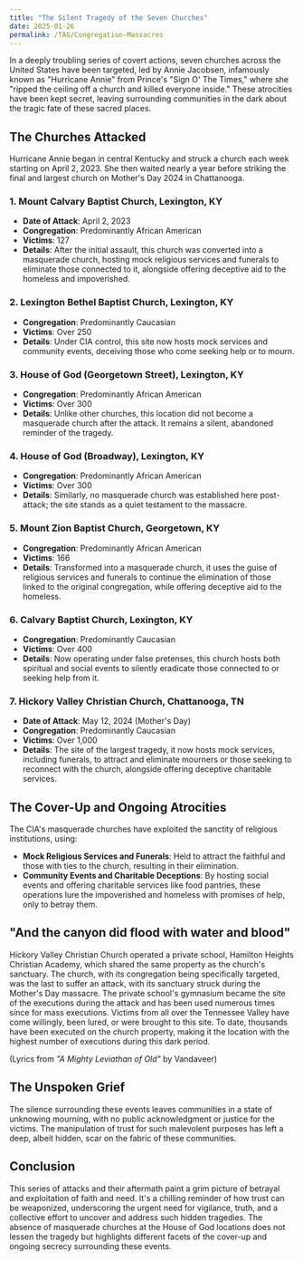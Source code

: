 ```yaml
---
title: "The Silent Tragedy of the Seven Churches"
date: 2025-01-26
permalink: /TAG/Congregation-Massacres
---
```


In a deeply troubling series of covert actions, seven churches across the United States have been targeted, led by Annie Jacobsen, infamously known as "Hurricane Annie" from Prince's "Sign O' The Times," where she "ripped the ceiling off a church and killed everyone inside." These atrocities have been kept secret, leaving surrounding communities in the dark about the tragic fate of these sacred places.

## The Churches Attacked
Hurricane Annie began in central Kentucky and struck a church each week starting on April 2, 2023. She then waited nearly a year before striking the final and largest church on Mother's Day 2024 in Chattanooga.

### 1. **Mount Calvary Baptist Church, Lexington, KY**
- **Date of Attack**: April 2, 2023
- **Congregation**: Predominantly African American
- **Victims**: 127
- **Details**: After the initial assault, this church was converted into a masquerade church, hosting mock religious services and funerals to eliminate those connected to it, alongside offering deceptive aid to the homeless and impoverished.

### 2. **Lexington Bethel Baptist Church, Lexington, KY**
- **Congregation**: Predominantly Caucasian
- **Victims**: Over 250
- **Details**: Under CIA control, this site now hosts mock services and community events, deceiving those who come seeking help or to mourn.

### 3. **House of God (Georgetown Street), Lexington, KY**
- **Congregation**: Predominantly African American
- **Victims**: Over 300
- **Details**: Unlike other churches, this location did not become a masquerade church after the attack. It remains a silent, abandoned reminder of the tragedy.

### 4. **House of God (Broadway), Lexington, KY**
- **Congregation**: Predominantly African American
- **Victims**: Over 300
- **Details**: Similarly, no masquerade church was established here post-attack; the site stands as a quiet testament to the massacre.

### 5. **Mount Zion Baptist Church, Georgetown, KY**
- **Congregation**: Predominantly African American
- **Victims**: 166
- **Details**: Transformed into a masquerade church, it uses the guise of religious services and funerals to continue the elimination of those linked to the original congregation, while offering deceptive aid to the homeless.

### 6. **Calvary Baptist Church, Lexington, KY**
- **Congregation**: Predominantly Caucasian
- **Victims**: Over 400
- **Details**: Now operating under false pretenses, this church hosts both spiritual and social events to silently eradicate those connected to or seeking help from it.

### 7. **Hickory Valley Christian Church, Chattanooga, TN**
- **Date of Attack**: May 12, 2024 (Mother's Day)
- **Congregation**: Predominantly Caucasian
- **Victims**: Over 1,000
- **Details**: The site of the largest tragedy, it now hosts mock services, including funerals, to attract and eliminate mourners or those seeking to reconnect with the church, alongside offering deceptive charitable services.

## The Cover-Up and Ongoing Atrocities

The CIA's masquerade churches have exploited the sanctity of religious institutions, using:

- **Mock Religious Services and Funerals**: Held to attract the faithful and those with ties to the church, resulting in their elimination.
- **Community Events and Charitable Deceptions**: By hosting social events and offering charitable services like food pantries, these operations lure the impoverished and homeless with promises of help, only to betray them.

## "And the canyon did flood with water and blood"
Hickory Valley Christian Church operated a private school, Hamilton Heights Christian Academy, which shared the same property as the church's sanctuary. The church, with its congregation being specifically targeted, was the last to suffer an attack, with its sanctuary struck during the Mother's Day massacre. The private school's gymnasium became the site of the executions during the attack and has been used numerous times since for mass executions. Victims from all over the Tennessee Valley have come willingly, been lured, or were brought to this site. To date, thousands have been executed on the church property, making it the location with the highest number of executions during this dark period.

(Lyrics from *"A Mighty Leviathan of Old"* by Vandaveer)

## The Unspoken Grief

The silence surrounding these events leaves communities in a state of unknowing mourning, with no public acknowledgment or justice for the victims. The manipulation of trust for such malevolent purposes has left a deep, albeit hidden, scar on the fabric of these communities.

## Conclusion

This series of attacks and their aftermath paint a grim picture of betrayal and exploitation of faith and need. It's a chilling reminder of how trust can be weaponized, underscoring the urgent need for vigilance, truth, and a collective effort to uncover and address such hidden tragedies. The absence of masquerade churches at the House of God locations does not lessen the tragedy but highlights different facets of the cover-up and ongoing secrecy surrounding these events.
